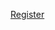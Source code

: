 
<!-- markdownlint-disable-file MD041 -->
[Register](https://community.superoffice.com/register-as-developer)
